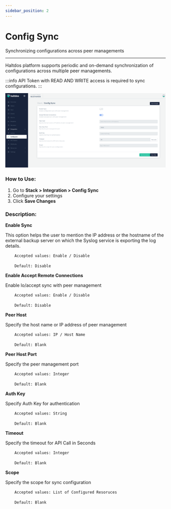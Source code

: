 ```yaml
---
sidebar_position: 2
---
```


# Config Sync

Synchronizing configurations across peer managements

---

Haltdos platform supports periodic and on-demand synchronization of configurations across multiple peer managements. 

:::info
API Token with READ AND WRITE access is required to sync configurations.
:::

![config sync](/img/platform/v7/docs/config_sync_newui.png)

### How to Use:

1. Go to **Stack > Integration > Config Sync**
2. Configure your settings
3. Click **Save Changes**

### Description:

**Enable Sync**

This option helps the user to mention the IP address or the hostname of the external backup server on which the Syslog service is exporting the log details.

```
    Accepted values: Enable / Disable

    Default: Disable 
```


**Enable Accept Remote Connections**

Enable lo/accept sync with peer management

```
    Accepted values: Enable / Disable

    Default: Disable 
```


**Peer Host**

Specify the host name or IP address of peer management

```
    Accepted values: IP / Host Name 

    Default: Blank 
```


**Peer Host Port**

Specify the peer management port

```
    Accepted values: Integer

    Default: Blank 
```


**Auth Key**

Specify Auth Key for authentication

```
    Accepted values: String

    Default: Blank 
```


**Timeout**

Specify the timeout for API Call in Seconds

```
    Accepted values: Integer	

    Default: Blank 
```


**Scope**

Specify the scope for sync configuration

```
    Accepted values: List of Configured Resoruces

    Default: Blank 
```

